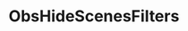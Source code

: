 ---
name: ObsHideScenesFilters
title: ObsHideScenesFilters
description: Disable all filters for a given scene
parameters:
  - name: scene
    import: obs-studio/scene
  - name: connection
    import: obs-studio/connection
---